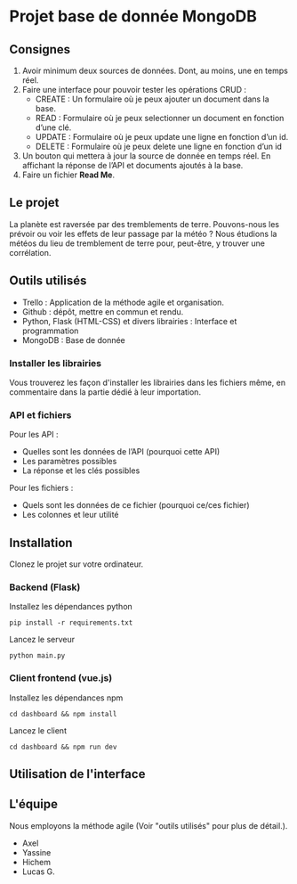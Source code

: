# Projet base de donnée MongoDB

## Consignes

1. Avoir minimum deux sources de données. Dont, au moins, une en temps réel.
2. Faire une interface pour pouvoir tester les opérations CRUD :
    - CREATE : Un formulaire où je peux ajouter un document dans la base.
    - READ : Formulaire où je peux selectionner un document en fonction d’une clé.
    - UPDATE : Formulaire où je peux update une ligne en fonction d’un id.
    - DELETE : Formulaire où je peux delete une ligne en fonction d’un id
3. Un bouton qui mettera à jour la source de donnée en temps réel. En affichant la réponse de l’API et documents ajoutés à la base.
4. Faire un fichier __Read Me__.

## Le projet

La planète est raversée par des tremblements de terre. Pouvons-nous les prévoir ou voir les effets de leur passage par la météo ? Nous étudions la météos du lieu de tremblement de terre pour, peut-être, y trouver une corrélation.  

## Outils utilisés

- Trello : Application de la méthode agile et organisation.
- Github : dépôt, mettre en commun et rendu.
- Python, Flask (HTML-CSS) et divers librairies : Interface et programmation
- MongoDB : Base de donnée

### Installer les librairies

Vous trouverez les façon d'installer les librairies dans les fichiers même, en commentaire dans la partie dédié à leur importation. 

### API et fichiers 

Pour les API :
- Quelles sont les données de l’API (pourquoi cette API)
- Les paramètres possibles
- La réponse et les clés possibles

Pour les fichiers :
- Quels sont les données de ce fichier (pourquoi ce/ces fichier)
- Les colonnes et leur utilité

## Installation

Clonez le projet sur votre ordinateur.

### Backend (Flask)
Installez les dépendances python

```pip install -r requirements.txt```

Lancez le serveur

```python main.py```

### Client frontend (vue.js)
Installez les dépendances npm

```cd dashboard && npm install```

Lancez le client 

```cd dashboard && npm run dev```

## Utilisation de l'interface

## L'équipe

Nous employons la méthode agile (Voir "outils utilisés" pour plus de détail.).

- Axel
- Yassine
- Hichem
- Lucas G.